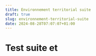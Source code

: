 ```yaml
---
title: Environnement territorial suite
draft: true
slug: environnement-territorial-suite
date: 2024-08-28T07:07:07+01:00
---
```


# Test suite et